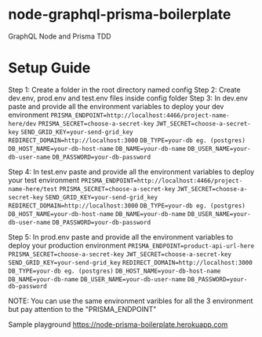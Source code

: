 # node-graphql-prisma-boilerplate

GraphQL Node and Prisma TDD

# Setup Guide

Step 1: Create a folder in the root directory named config
Step 2: Create dev.env, prod.env and test.env files inside config folder
Step 3: In dev.env paste and provide all the environment variables to deploy your dev environment
`PRISMA_ENDPOINT=http://localhost:4466/project-name-here/dev`
`PRISMA_SECRET=choose-a-secret-key`
`JWT_SECRET=choose-a-secret-key`
`SEND_GRID_KEY=your-send-grid_key`
`REDIRECT_DOMAIN=http://localhost:3000`
`DB_TYPE=your-db eg. (postgres)`
`DB_HOST_NAME=your-db-host-name`
`DB_NAME=your-db-name`
`DB_USER_NAME=your-db-user-name`
`DB_PASSWORD=your-db-password`

Step 4: In test.env paste and provide all the environment variables to deploy your test environment
`PRISMA_ENDPOINT=http://localhost:4466/project-name-here/test`
`PRISMA_SECRET=choose-a-secret-key`
`JWT_SECRET=choose-a-secret-key`
`SEND_GRID_KEY=your-send-grid_key`
`REDIRECT_DOMAIN=http://localhost:3000`
`DB_TYPE=your-db eg. (postgres)`
`DB_HOST_NAME=your-db-host-name`
`DB_NAME=your-db-name`
`DB_USER_NAME=your-db-user-name`
`DB_PASSWORD=your-db-password`

Step 5: In prod.env paste and provide all the environment variables to deploy your production environment
`PRISMA_ENDPOINT=product-api-url-here`
`PRISMA_SECRET=choose-a-secret-key`
`JWT_SECRET=choose-a-secret-key`
`SEND_GRID_KEY=your-send-grid_key`
`REDIRECT_DOMAIN=http://localhost:3000`
`DB_TYPE=your-db eg. (postgres)`
`DB_HOST_NAME=your-db-host-name`
`DB_NAME=your-db-name`
`DB_USER_NAME=your-db-user-name`
`DB_PASSWORD=your-db-password`

NOTE: You can use the same environment varibles for all the 3 environment but pay attention to the "PRISMA_ENDPOINT"

Sample playground https://node-prisma-boilerplate.herokuapp.com

